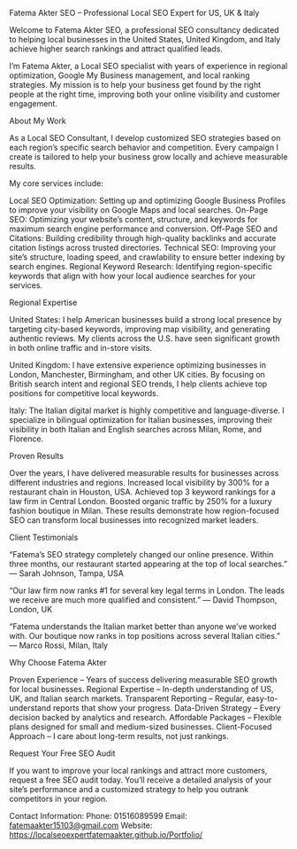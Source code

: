 Fatema Akter SEO – Professional Local SEO Expert for US, UK & Italy

Welcome to Fatema Akter SEO, a professional SEO consultancy dedicated to helping local businesses in the United States, United Kingdom, and Italy achieve higher search rankings and attract qualified leads.

I’m Fatema Akter, a Local SEO specialist with years of experience in regional optimization, Google My Business management, and local ranking strategies. My mission is to help your business get found by the right people at the right time, improving both your online visibility and customer engagement.

About My Work

As a Local SEO Consultant, I develop customized SEO strategies based on each region’s specific search behavior and competition. Every campaign I create is tailored to help your business grow locally and achieve measurable results.

My core services include:

Local SEO Optimization: Setting up and optimizing Google Business Profiles to improve your visibility on Google Maps and local searches.
On-Page SEO: Optimizing your website’s content, structure, and keywords for maximum search engine performance and conversion.
Off-Page SEO and Citations: Building credibility through high-quality backlinks and accurate citation listings across trusted directories.
Technical SEO: Improving your site’s structure, loading speed, and crawlability to ensure better indexing by search engines.
Regional Keyword Research: Identifying region-specific keywords that align with how your local audience searches for your services.

Regional Expertise

United States:
I help American businesses build a strong local presence by targeting city-based keywords, improving map visibility, and generating authentic reviews. My clients across the U.S. have seen significant growth in both online traffic and in-store visits.

United Kingdom:
I have extensive experience optimizing businesses in London, Manchester, Birmingham, and other UK cities. By focusing on British search intent and regional SEO trends, I help clients achieve top positions for competitive local keywords.

Italy:
The Italian digital market is highly competitive and language-diverse. I specialize in bilingual optimization for Italian businesses, improving their visibility in both Italian and English searches across Milan, Rome, and Florence.

Proven Results

Over the years, I have delivered measurable results for businesses across different industries and regions.
Increased local visibility by 300% for a restaurant chain in Houston, USA.
Achieved top 3 keyword rankings for a law firm in Central London.
Boosted organic traffic by 250% for a luxury fashion boutique in Milan.
These results demonstrate how region-focused SEO can transform local businesses into recognized market leaders.

Client Testimonials

“Fatema’s SEO strategy completely changed our online presence. Within three months, our restaurant started appearing at the top of local searches.”
— Sarah Johnson, Tampa, USA

“Our law firm now ranks #1 for several key legal terms in London. The leads we receive are much more qualified and consistent.”
— David Thompson, London, UK

“Fatema understands the Italian market better than anyone we’ve worked with. Our boutique now ranks in top positions across several Italian cities.”
— Marco Rossi, Milan, Italy

Why Choose Fatema Akter

Proven Experience – Years of success delivering measurable SEO growth for local businesses.
Regional Expertise – In-depth understanding of US, UK, and Italian search markets.
Transparent Reporting – Regular, easy-to-understand reports that show your progress.
Data-Driven Strategy – Every decision backed by analytics and research.
Affordable Packages – Flexible plans designed for small and medium-sized businesses.
Client-Focused Approach – I care about long-term results, not just rankings.

Request Your Free SEO Audit

If you want to improve your local rankings and attract more customers, request a free SEO audit today. You’ll receive a detailed analysis of your site’s performance and a customized strategy to help you outrank competitors in your region.

Contact Information:
Phone: 01516089599
Email: fatemaakter15103@gmail.com
Website: https://localseoexpertfatemaakter.github.io/Portfolio/
